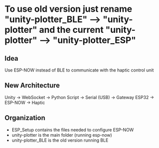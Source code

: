 # To use old version just rename "unity-plotter_BLE" --> "unity-plotter" and the current "unity-plotter" --> "unity-plotter_ESP"

## Idea
Use ESP-NOW instead of BLE to communicate with the haptic control unit 

## New Architecture
Unity -> WebSocket -> Python Script -> Serial (USB) -> Gateway ESP32 -> ESP-NOW -> Haptic 

## Organization 
- ESP_Setup contains the files needed to configure ESP-NOW
- unity-plotter is the main folder (running esp-now)
- unity-plotter_BLE is the old version running BLE 
